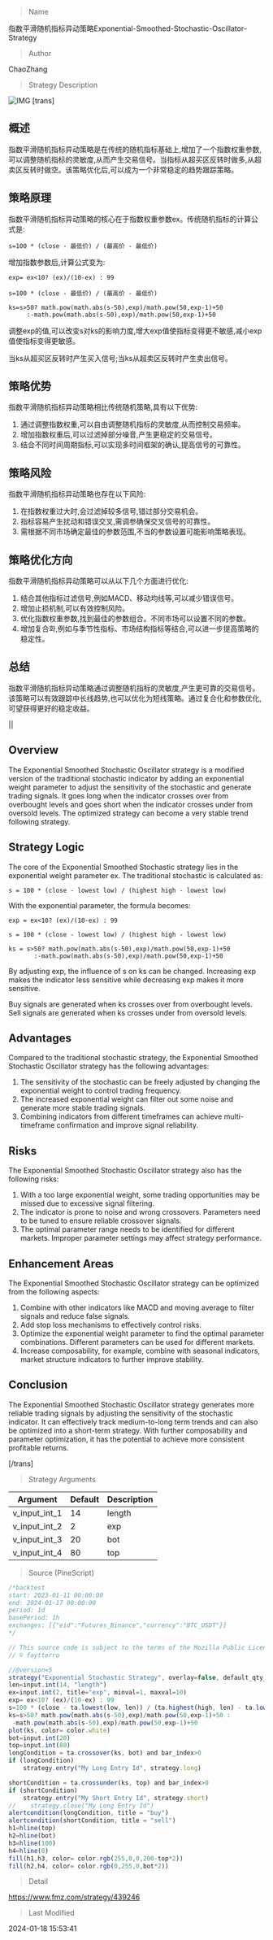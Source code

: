 
> Name

指数平滑随机指标异动策略Exponential-Smoothed-Stochastic-Oscillator-Strategy

> Author

ChaoZhang

> Strategy Description

![IMG](https://www.fmz.com/upload/asset/c66de221f3e3936631.png)
[trans]

## 概述

指数平滑随机指标异动策略是在传统的随机指标基础上,增加了一个指数权重参数,可以调整随机指标的灵敏度,从而产生交易信号。当指标从超买区反转时做多,从超卖区反转时做空。该策略优化后,可以成为一个非常稳定的趋势跟踪策略。

## 策略原理

指数平滑随机指标异动策略的核心在于指数权重参数ex。传统随机指标的计算公式是:

```
s=100 * (close - 最低价) / (最高价 - 最低价) 
```

增加指数参数后,计算公式变为:

```
exp= ex<10? (ex)/(10-ex) : 99  

s=100 * (close - 最低价) / (最高价 - 最低价)

ks=s>50? math.pow(math.abs(s-50),exp)/math.pow(50,exp-1)+50  
     :-math.pow(math.abs(s-50),exp)/math.pow(50,exp-1)+50
```

调整exp的值,可以改变s对ks的影响力度,增大exp值使指标变得更不敏感,减小exp值使指标变得更敏感。

当ks从超买区反转时产生买入信号;当ks从超卖区反转时产生卖出信号。

## 策略优势

指数平滑随机指标异动策略相比传统随机策略,具有以下优势:

1. 通过调整指数权重,可以自由调整随机指标的灵敏度,从而控制交易频率。
2. 增加指数权重后,可以过滤掉部分噪音,产生更稳定的交易信号。  
3. 结合不同时间周期指标,可以实现多时间框架的确认,提高信号的可靠性。

## 策略风险

指数平滑随机指标异动策略也存在以下风险:  

1. 在指数权重过大时,会过滤掉较多信号,错过部分交易机会。
2. 指标容易产生扰动和错误交叉,需调参确保交叉信号的可靠性。
3. 需根据不同市场确定最佳的参数范围,不当的参数设置可能影响策略表现。

## 策略优化方向  

指数平滑随机指标异动策略可以从以下几个方面进行优化:

1. 结合其他指标过滤信号,例如MACD、移动均线等,可以减少错误信号。
2. 增加止损机制,可以有效控制风险。
3. 优化指数权重参数,找到最佳的参数组合。不同市场可以设置不同的参数。
4. 增加复合화,例如与季节性指标、市场结构指标等结合,可以进一步提高策略的稳定性。

## 总结
指数平滑随机指标异动策略通过调整随机指标的灵敏度,产生更可靠的交易信号。该策略可以有效跟踪中长线趋势,也可以优化为短线策略。通过复合化和参数优化,可望获得更好的稳定收益。

||

## Overview
The Exponential Smoothed Stochastic Oscillator strategy is a modified version of the traditional stochastic indicator by adding an exponential weight parameter to adjust the sensitivity of the stochastic and generate trading signals. It goes long when the indicator crosses over from overbought levels and goes short when the indicator crosses under from oversold levels. The optimized strategy can become a very stable trend following strategy.  

## Strategy Logic
The core of the Exponential Smoothed Stochastic strategy lies in the exponential weight parameter ex. The traditional stochastic is calculated as: 

```
s = 100 * (close - lowest low) / (highest high - lowest low)
```

With the exponential parameter, the formula becomes:  

```
exp = ex<10? (ex)/(10-ex) : 99   

s = 100 * (close - lowest low) / (highest high - lowest low)  

ks = s>50? math.pow(math.abs(s-50),exp)/math.pow(50,exp-1)+50   
       :-math.pow(math.abs(s-50),exp)/math.pow(50,exp-1)+50  
```

By adjusting exp, the influence of s on ks can be changed. Increasing exp makes the indicator less sensitive while decreasing exp makes it more sensitive.  

Buy signals are generated when ks crosses over from overbought levels. Sell signals are generated when ks crosses under from oversold levels.  

## Advantages
Compared to the traditional stochastic strategy, the Exponential Smoothed Stochastic Oscillator strategy has the following advantages:  

1. The sensitivity of the stochastic can be freely adjusted by changing the exponential weight to control trading frequency.  
2. The increased exponential weight can filter out some noise and generate more stable trading signals.
3. Combining indicators from different timeframes can achieve multi-timeframe confirmation and improve signal reliability.   

## Risks 
The Exponential Smoothed Stochastic Oscillator strategy also has the following risks:   

1. With a too large exponential weight, some trading opportunities may be missed due to excessive signal filtering.  
2. The indicator is prone to noise and wrong crossovers. Parameters need to be tuned to ensure reliable crossover signals.   
3. The optimal parameter range needs to be identified for different markets. Improper parameter settings may affect strategy performance.   

## Enhancement Areas
The Exponential Smoothed Stochastic Oscillator strategy can be optimized from the following aspects:  

1. Combine with other indicators like MACD and moving average to filter signals and reduce false signals.  
2. Add stop loss mechanisms to effectively control risks.   
3. Optimize the exponential weight parameter to find the optimal parameter combinations. Different parameters can be used for different markets.  
4. Increase composability, for example, combine with seasonal indicators, market structure indicators to further improve stability.   

## Conclusion  
The Exponential Smoothed Stochastic Oscillator strategy generates more reliable trading signals by adjusting the sensitivity of the stochastic indicator. It can effectively track medium-to-long term trends and can also be optimized into a short-term strategy. With further composability and parameter optimization, it has the potential to achieve more consistent profitable returns.

[/trans]

> Strategy Arguments



|Argument|Default|Description|
|----|----|----|
|v_input_int_1|14|length|
|v_input_int_2|2|exp|
|v_input_int_3|20|bot|
|v_input_int_4|80|top|


> Source (PineScript)

``` javascript
/*backtest
start: 2023-01-11 00:00:00
end: 2024-01-17 00:00:00
period: 1d
basePeriod: 1h
exchanges: [{"eid":"Futures_Binance","currency":"BTC_USDT"}]
*/

// This source code is subject to the terms of the Mozilla Public License 2.0 at https://mozilla.org/MPL/2.0/
// © faytterro

//@version=5
strategy("Exponential Stochastic Strategy", overlay=false, default_qty_type=strategy.percent_of_equity, default_qty_value=100)
len=input.int(14, "length") 
ex=input.int(2, title="exp", minval=1, maxval=10)
exp= ex<10? (ex)/(10-ex) : 99
s=100 * (close - ta.lowest(low, len)) / (ta.highest(high, len) - ta.lowest(low, len))
ks=s>50? math.pow(math.abs(s-50),exp)/math.pow(50,exp-1)+50 :
 -math.pow(math.abs(s-50),exp)/math.pow(50,exp-1)+50
plot(ks, color= color.white)
bot=input.int(20)
top=input.int(80)
longCondition = ta.crossover(ks, bot) and bar_index>0
if (longCondition)
    strategy.entry("My Long Entry Id", strategy.long)

shortCondition = ta.crossunder(ks, top) and bar_index>0
if (shortCondition)
    strategy.entry("My Short Entry Id", strategy.short)
//    strategy.close("My Long Entry Id")
alertcondition(longCondition, title = "buy")
alertcondition(shortCondition, title = "sell")
h1=hline(top)
h2=hline(bot)
h3=hline(100)
h4=hline(0)
fill(h1,h3, color= color.rgb(255,0,0,200-top*2))
fill(h2,h4, color= color.rgb(0,255,0,bot*2))
```

> Detail

https://www.fmz.com/strategy/439246

> Last Modified

2024-01-18 15:53:41

